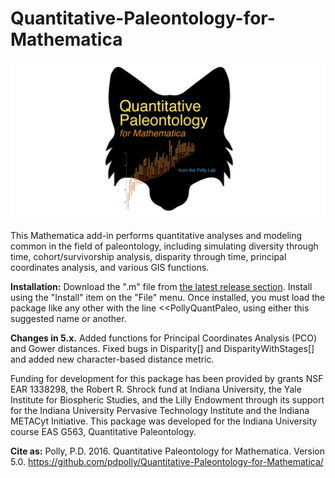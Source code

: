 # Quantitative-Paleontology-for-Mathematica

![Alt text](https://github.com/pdpolly/Quantitative-Paleontology-for-Mathematica/blob/main/QuantPaleoIconGitHub.jpg)

This Mathematica add-in performs quantitative analyses and modeling common in the field of paleontology, including simulating diversity through time, cohort/survivorship analysis, disparity through time, principal coordinates analysis, and various GIS functions.

<b>Installation:</b> Download the ".m" file from <a href="https://github.com/pdpolly/Quantitative-Paleontology-for-Mathematica/releases/latest">the latest release section</a>. Install using the "Install" item on the "File" menu. Once installed, you must load the package like any other with the line <<PollyQuantPaleo, using either this suggested name or another. 

<b>Changes in 5.x.</b> Added functions for Principal Coordinates Analysis (PCO) and Gower distances. Fixed bugs in Disparity[] and DisparityWithStages[] and added new character-based distance metric.

Funding for development for this package has been provided by grants NSF EAR 1338298, the Robert R. Shrock fund at Indiana University, the Yale Institute for Biospheric Studies, and the Lilly Endowment through its support for the Indiana University Pervasive Technology Institute and the Indiana METACyt Initiative. This package was developed for the Indiana University course EAS G563, Quantitative Paleontology.

<b>Cite as:</b> Polly, P.D. 2016. Quantitative Paleontology for Mathematica. Version 5.0. https://github.com/pdpolly/Quantitative-Paleontology-for-Mathematica/
